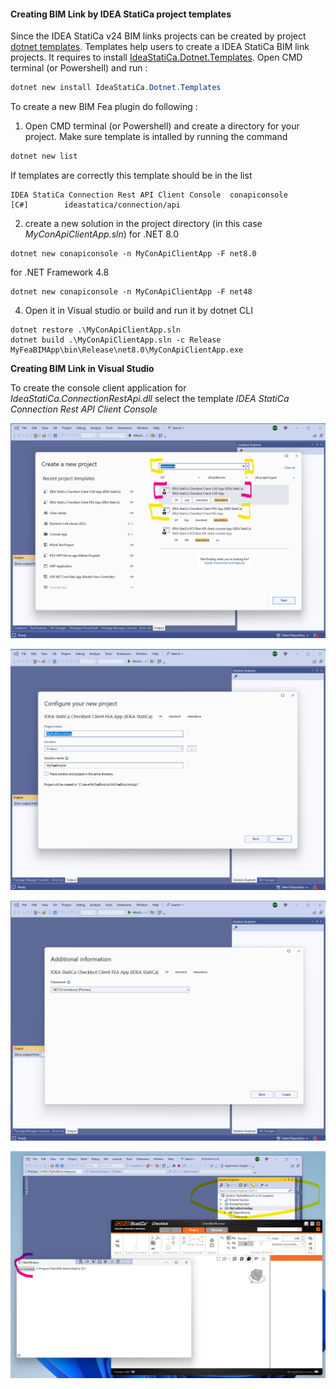 #### Creating BIM Link by IDEA StatiCa project templates

Since the IDEA StatiCa v24 BIM links projects can be created by project [dotnet templates](https://learn.microsoft.com/en-us/dotnet/core/tools/custom-templates). Templates help users to create a IDEA StatiCa BIM link projects. It requires to install [IdeaStatiCa.Dotnet.Templates](https://www.nuget.org/packages/IdeaStatiCa.Dotnet.Templates/). Open CMD terminal (or Powershell) and run :

```powershell
dotnet new install IdeaStatiCa.Dotnet.Templates
```

To create a new BIM Fea plugin do following :


1. Open CMD terminal (or Powershell) and create a directory for your project. Make sure template is intalled by running the command

```powershell
dotnet new list
```

If templates are correctly this template should be in the list

```
IDEA StatiCa Connection Rest API Client Console  conapiconsole               [C#]        ideastatica/connection/api
```

2. create a new solution in the project directory (in this case _MyConApiClientApp.sln_) for .NET 8.0


```
dotnet new conapiconsole -n MyConApiClientApp -F net8.0
```

for .NET Framework 4.8
```
dotnet new conapiconsole -n MyConApiClientApp -F net48
```

4. Open it in Visual studio or build and run it by dotnet CLI

```
dotnet restore .\MyConApiClientApp.sln
dotnet build .\MyConApiClientApp.sln -c Release
MyFeaBIMApp\bin\Release\net8.0\MyConApiClientApp.exe
```

__Creating BIM Link in Visual Studio__

To create the console client application for _IdeaStatiCa.ConnectionRestApi.dll_ select the template _IDEA StatiCa Connection Rest API Client Console_

![VS Wizard](../../../../..//docs/Images/vs-idea-templates.png?raw=true "VS Wizard")

![Project name](../../../../..//docs/Images/sln-fea-configuration.png?raw=true "Project name")

![Framework definition](../../../../..//docs/Images/framework-definition.png?raw=true "Framework definition")

![fea-running-example](../../../../..//docs/Images/fea-running-example.png?raw=true "fea-running-example")

